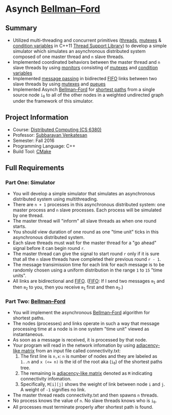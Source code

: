 # Asynch [Bellman–Ford][bf]

## Summary
  * Utilized multi-threading and concurrent primitives ([threads][th], [mutexes][mu] & [condition variables][cv] in C++11 [Thread Support Library][tsl]) to develop a simple simulator which simulates an asynchronous distributed system composed of one master thread and `n` slave threads.
  * Implemented coordinated behaviors between the master thread and `n` slave threads by using [monitors][mo] consisting of [mutexes][mu] and [condition variables][cv]
  * Implemented [message passing][mp] in bidirected [FIFO][fifo] links between two slave threads by using [mutexes][mu] and [queues][qu]
  * Implemented Asynch [Bellman–Ford][bf] for [shortest paths][sp] from a single source node <code>i<sub>0</sub></code> to all of the other nodes in a weighted undirected graph under the framework of this simulator.

## Project Information
  * Course: [Distributed Computing (CS 6380)][dc]
  * Professor: [Subbarayan Venkatesan][venky]
  * Semester: Fall 2016
  * Programming Language: C++
  * Build Tool: [CMake][cmake]

## Full Requirements

### Part One: Simulator
  * You will develop a simple simulator that simulates an asynchronous distributed system using multithreading.
  * There are `n + 1` processes in this asynchronous distributed system: one master process and `n` slave processes. Each process will be simulated by one thread.
  * The master thread will "inform" all slave threads as when one round starts.
  * You should view duration of one round as one "time unit" ticks in this asynchronous distributed system.
  * Each slave threads must wait for the master thread for a "go ahead" signal before it can begin round `r`.
  * The master thread can give the signal to start round `r` only if it is sure that all the `n` slave threads have completed their previous round `r - 1`.
  * The message transimission time for each link for each message is to be randomly chosen using a uniform distribution in the range `1` to `15` "time units".
  * All links are bidirectional and [FIFO][fifo]. ([FIFO][fifo]: If I send two messages <code>m<sub>1</sub></code> and then <code>m<sub>2</sub></code> to you, then you receive <code>m<sub>1</sub></code> first and then <code>m<sub>2</sub></code>.)

### Part Two: [Bellman–Ford][bf]
  * You will implement the asynchronous [Bellman–Ford][bf] algorithm for shortest paths.
  * The nodes (processes) and links operate in such a way that message processing time at a node is in one system "time unit" viewed as instantaneous.
  * As soon as a message is received, it is processed by that node.
  * Your program will read in the network infomation by using [adjacency-like matrix][am] from an input file called connectivity.txt:
    1. The first line is `n,x`: `n` is number of nodes and they are labeled as `1..n` and `x (<= n)` is the id of the root aka (<code>i<sub>0</sub></code>) of the shortest paths tree.
    2. The remaining is [adjacency-like matrix][am] denoted as `M` indicating connectivity infomation.
    3. Specifically, `M[i][j]` shows the weight of link between node `i` and `j`. A weight of `-1` signifies no link.
  * The master thread reads connectivity.txt and then spawns `n` threads.
  * No process knows the value of `n`. No slave threads knows who is <code>i<sub>0</sub></code>.
  * All processes must terminate properly after shortest path is found.

[bf]: https://en.wikipedia.org/wiki/Bellman%E2%80%93Ford_algorithm
[th]: http://en.cppreference.com/w/cpp/thread/thread
[mu]: http://en.cppreference.com/w/cpp/thread/mutex
[cv]: http://en.cppreference.com/w/cpp/thread/condition_variable
[tsl]: http://en.cppreference.com/w/cpp/thread
[mo]: https://en.wikipedia.org/wiki/Monitor_(synchronization)
[mp]: https://en.wikipedia.org/wiki/Message_passing
[fifo]: https://en.wikipedia.org/wiki/FIFO_(computing_and_electronics)
[qu]: http://en.cppreference.com/w/cpp/container/queue
[sp]: https://en.wikipedia.org/wiki/Shortest_path
[dc]: https://catalog.utdallas.edu/2016/graduate/courses/cs6380
[venky]: http://cs.utdallas.edu/people/faculty/venkatesan-s/
[cmake]: https://cmake.org/
[am]: https://en.wikipedia.org/wiki/Adjacency_matrix

